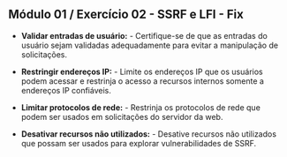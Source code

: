 ## Módulo 01 / Exercício 02 - SSRF e LFI - Fix


* **Validar entradas de usuário:** - Certifique-se de que as entradas do usuário sejam validadas adequadamente para evitar a manipulação de solicitações.

* **Restringir endereços IP:** - Limite os endereços IP que os usuários podem acessar e restrinja o acesso a recursos internos somente a endereços IP confiáveis.

* **Limitar protocolos de rede:** - Restrinja os protocolos de rede que podem ser usados em solicitações do servidor da web.

* **Desativar recursos não utilizados:** - Desative recursos não utilizados que possam ser usados para explorar vulnerabilidades de SSRF.

